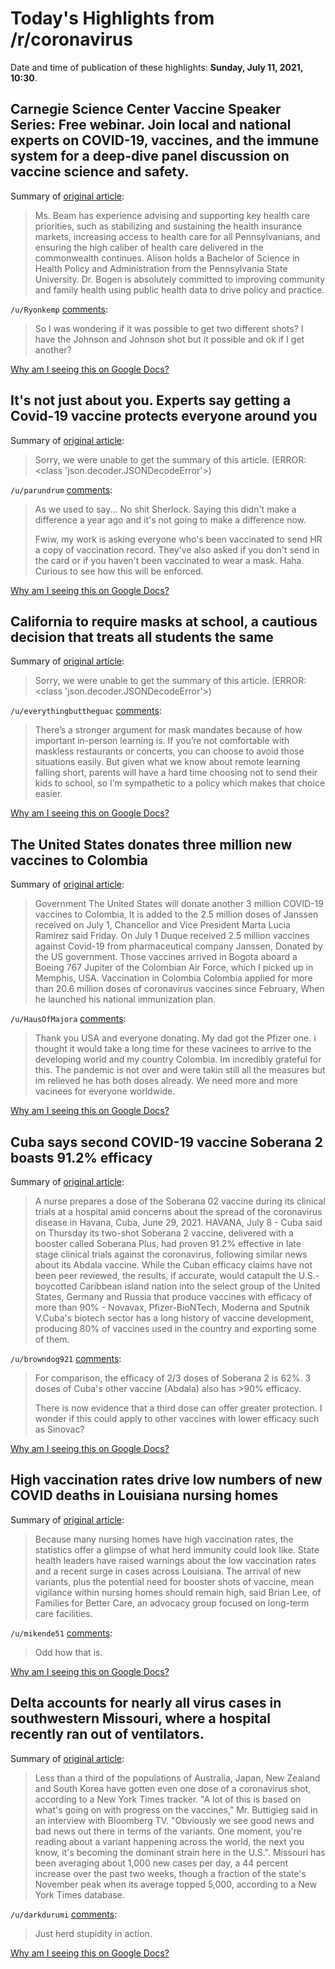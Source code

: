 # Today's Highlights from /r/coronavirus

Date and time of publication of these highlights: **Sunday, July 11, 2021, 10:30**.

## Carnegie Science Center Vaccine Speaker Series: Free webinar. Join local and national experts on COVID-19, vaccines, and the immune system for a deep-dive panel discussion on vaccine science and safety.

Summary of [original article](https://carnegiesciencecenter.org/programs/vaccine-speaker-series/):

> Ms. Beam has experience advising and supporting key health care priorities, such as stabilizing and sustaining the health insurance markets, increasing access to health care for all Pennsylvanians, and ensuring the high caliber of health care delivered in the commonwealth continues. Alison holds a Bachelor of Science in Health Policy and Administration from the Pennsylvania State University. Dr. Bogen is absolutely committed to improving community and family health using public health data to drive policy and practice.

`/u/Ryonkemp` [comments](https://www.reddit.com/r/Coronavirus/comments/obmvvt/carnegie_science_center_vaccine_speaker_series/):

> So I was wondering if it was possible to get two different shots? I have the Johnson and Johnson shot but it possible and ok if I get another?

[Why am I seeing this on Google Docs?](https://docs.google.com/document/d/1Dc6We63vOXIZsc0op-Bt4abqkYjXzOigalQqFxmvvbM/edit?usp=sharing)

## It's not just about you. Experts say getting a Covid-19 vaccine protects everyone around you

Summary of [original article](https://www.cnn.com/2021/07/11/health/us-coronavirus-sunday/index.html):

> Sorry, we were unable to get the summary of this article. (ERROR: <class 'json.decoder.JSONDecodeError'>)

`/u/parundrum` [comments](https://www.reddit.com/r/Coronavirus/comments/oi21of/its_not_just_about_you_experts_say_getting_a/):

> As we used to say... No shit Sherlock. Saying this didn't make a difference a year ago and it's not going to make a difference now.
> 
> Fwiw, my work is asking everyone who's been vaccinated to send HR a copy of vaccination record. They've also asked if you don't send in the card or if you haven't been vaccinated to wear a mask. Haha. Curious to see how this will be enforced.

[Why am I seeing this on Google Docs?](https://docs.google.com/document/d/1Dc6We63vOXIZsc0op-Bt4abqkYjXzOigalQqFxmvvbM/edit?usp=sharing)

## California to require masks at school, a cautious decision that treats all students the same

Summary of [original article](https://www.latimes.com/california/story/2021-07-10/california-to-require-masks-in-schools-despite-cdc-guidelines-theyre-not-needed-if-vaccinated):

> Sorry, we were unable to get the summary of this article. (ERROR: <class 'json.decoder.JSONDecodeError'>)

`/u/everythingbuttheguac` [comments](https://www.reddit.com/r/Coronavirus/comments/ohw0ys/california_to_require_masks_at_school_a_cautious/):

> There’s a stronger argument for mask mandates because of how important in-person learning is. If you’re not comfortable with maskless restaurants or concerts, you can choose to avoid those situations easily. But given what we know about remote learning falling short, parents will have a hard time choosing not to send their kids to school, so I’m sympathetic to a policy which makes that choice easier.

[Why am I seeing this on Google Docs?](https://docs.google.com/document/d/1Dc6We63vOXIZsc0op-Bt4abqkYjXzOigalQqFxmvvbM/edit?usp=sharing)

## The United States donates three million new vaccines to Colombia

Summary of [original article](https://www.sundayvision.co.ug/the-united-states-donates-three-million-new-vaccines-to-colombia-government-economie/):

> Government The United States will donate another 3 million COVID-19 vaccines to Colombia, It is added to the 2.5 million doses of Janssen received on July 1, Chancellor and Vice President Marta Lucia Ramirez said Friday. On July 1 Duque received 2.5 million vaccines against Covid-19 from pharmaceutical company Janssen, Donated by the US government. Those vaccines arrived in Bogota aboard a Boeing 767 Jupiter of the Colombian Air Force, which I picked up in Memphis, USA. Vaccination in Colombia Colombia applied for more than 20.6 million doses of coronavirus vaccines since February, When he launched his national immunization plan.

`/u/HausOfMajora` [comments](https://www.reddit.com/r/Coronavirus/comments/oi2s84/the_united_states_donates_three_million_new/):

> Thank you USA and everyone donating. My dad got the Pfizer one. i thought it would take a long time for these vacinees to arrive to the developing world and my country Colombia. Im incredibly grateful for this. The pandemic is not over and were takin still all the measures but im relieved he has both doses already. We need more and more vacinees for everyone worldwide.

[Why am I seeing this on Google Docs?](https://docs.google.com/document/d/1Dc6We63vOXIZsc0op-Bt4abqkYjXzOigalQqFxmvvbM/edit?usp=sharing)

## Cuba says second COVID-19 vaccine Soberana 2 boasts 91.2% efficacy

Summary of [original article](https://www.reuters.com/business/healthcare-pharmaceuticals/cuba-says-second-covid-vaccine-soberana-2-boasts-912-efficacy-2021-07-09/):

> A nurse prepares a dose of the Soberana 02 vaccine during its clinical trials at a hospital amid concerns about the spread of the coronavirus disease in Havana, Cuba, June 29, 2021. HAVANA, July 8 - Cuba said on Thursday its two-shot Soberana 2 vaccine, delivered with a booster called Soberana Plus, had proven 91.2% effective in late stage clinical trials against the coronavirus, following similar news about its Abdala vaccine. While the Cuban efficacy claims have not been peer reviewed, the results, if accurate, would catapult the U.S.-boycotted Caribbean island nation into the select group of the United States, Germany and Russia that produce vaccines with efficacy of more than 90% - Novavax, Pfizer-BioNTech, Moderna and Sputnik V.Cuba's biotech sector has a long history of vaccine development, producing 80% of vaccines used in the country and exporting some of them.

`/u/browndog921` [comments](https://www.reddit.com/r/Coronavirus/comments/oi2e02/cuba_says_second_covid19_vaccine_soberana_2/):

> For comparison, the efficacy of 2/3 doses of Soberana 2 is 62%. 3 doses of Cuba's other vaccine (Abdala) also has >90% efficacy.
> 
> There is now evidence that a third dose can offer greater protection. I wonder if this could apply to other vaccines with lower efficacy such as Sinovac?

[Why am I seeing this on Google Docs?](https://docs.google.com/document/d/1Dc6We63vOXIZsc0op-Bt4abqkYjXzOigalQqFxmvvbM/edit?usp=sharing)

## High vaccination rates drive low numbers of new COVID deaths in Louisiana nursing homes

Summary of [original article](https://www.nola.com/news/coronavirus/article_0497c8f4-e0f6-11eb-80f4-c3c4bc4397a1.html):

> Because many nursing homes have high vaccination rates, the statistics offer a glimpse of what herd immunity could look like. State health leaders have raised warnings about the low vaccination rates and a recent surge in cases across Louisiana. The arrival of new variants, plus the potential need for booster shots of vaccine, mean vigilance within nursing homes should remain high, said Brian Lee, of Families for Better Care, an advocacy group focused on long-term care facilities.

`/u/mikende51` [comments](https://www.reddit.com/r/Coronavirus/comments/oi1aqk/high_vaccination_rates_drive_low_numbers_of_new/):

> Odd how that is.

[Why am I seeing this on Google Docs?](https://docs.google.com/document/d/1Dc6We63vOXIZsc0op-Bt4abqkYjXzOigalQqFxmvvbM/edit?usp=sharing)

## Delta accounts for nearly all virus cases in southwestern Missouri, where a hospital recently ran out of ventilators.

Summary of [original article](https://www.nytimes.com/live/2021/07/09/world/covid-19-vaccine-coronavirus-updates/delta-accounts-for-nearly-all-virus-cases-in-southwestern-missouri-where-a-hospital-recently-ran-out-of-ventilators):

> Less than a third of the populations of Australia, Japan, New Zealand and South Korea have gotten even one dose of a coronavirus shot, according to a New York Times tracker. "A lot of this is based on what's going on with progress on the vaccines," Mr. Buttigieg said in an interview with Bloomberg TV. "Obviously we see good news and bad news out there in terms of the variants. One moment, you're reading about a variant happening across the world, the next you know, it's becoming the dominant strain here in the U.S.". Missouri has been averaging about 1,000 new cases per day, a 44 percent increase over the past two weeks, though a fraction of the state's November peak when its average topped 5,000, according to a New York Times database.

`/u/darkdurumi` [comments](https://www.reddit.com/r/Coronavirus/comments/oi5ekz/delta_accounts_for_nearly_all_virus_cases_in/):

> Just herd stupidity in action.

[Why am I seeing this on Google Docs?](https://docs.google.com/document/d/1Dc6We63vOXIZsc0op-Bt4abqkYjXzOigalQqFxmvvbM/edit?usp=sharing)


